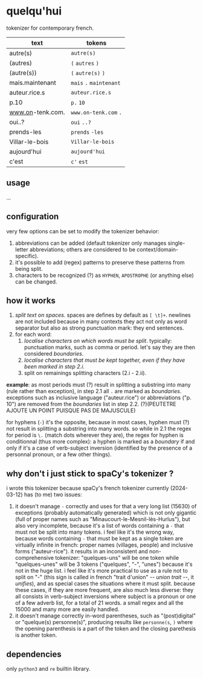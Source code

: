 quelqu'hui
==========

tokenizer for contemporary french.

| text              | tokens                    |
|-------------------|---------------------------|
| autre(s)          | `autre(s)`                |
| (autres)          | `(` `autres` `)`          |
| (autre(s))        | `(` `autre(s)` `)`        |
| mais.maintenant   | `mais` `.` `maintenant`   |
| auteur.rice.s     | `auteur.rice.s`           |
| p.10              | `p.` `10`                 |
| www.on<area/>-tenk.com. | `www.on-tenk.com` `.`    |
| oui..?            | `oui` `..?`               |
| prends-les        | `prends` `-les`           |
| Villar-le-bois    | `Villar-le-bois`          |
| aujourd'hui       | `aujourd'hui`             |
| c'est             | `c'` `est`                |

usage
-----

...

configuration
-------------

very few options can be set to modify the tokenizer behavior:

1. abbreviations can be added (default tokenizer only manages single-letter abbreviations; others are considered to be context/domain-specific).
2. it's possible to add (regex) patterns to preserve these patterns from being split.
3. characters to be recognized (?) as `HYPHEN`, `APOSTROPHE` (or anything else) can be changed.

how it works
------------

1. _split text on spaces._ spaces are defines by default as `[ \t]+`. newlines are not included because in many contexts they act not only as word separator but also as strong punctuation mark: they end sentences.
2. for each word:
    1. _localise characters on which words must be split_. typically: punctuation marks, such as comma or period. let's say they are then considered _boundaries_.
    2. _localise characters that must be kept together, even if they have been marked in step 2.i_.
    3. split on remainings splitting characters (2.i - 2.ii).

__example__: as most periods must (?) result in splitting a substring into many (rule rather than exception), in step 2.1 all `.` are marked as _boundaries_. exceptions such as inclusive language ("auteur.rice") or abbreviations ("p. 10") are removed from the _boundaries_ list in step 2.2. (?)(PEUTETRE AJOUTE UN POINT PUISQUE PAS DE MAJUSCULE) 

for hyphens (`-`) it's the opposite, because in most cases, hyphen must (?) not result in splitting a substring into many words. so while in 2.1 the regex for period is `\.` (match dots wherever they are), the regex for hyphen is conditionnal (thus more complex): a hyphen is marked as a _boundary_ if and only if it's a case of verb-subject inversion (identified by the presence of a personnal pronoun, or a few other things).

why don't i just stick to spaCy's tokenizer ?
---------------------------------------------

i wrote this tokenizer because spaCy's french tokenizer currently (2024-03-12) has (to me) two issues:

1. it doesn't manage `-` correctly and uses for that a very long list (15630) of exceptions (probably automatically generated) which is not only gigantic (full of proper names such as "Minaucourt-le-Mesnil-lès-Hurlus"), but also very incomplete, because it's a list of words containing a `-` that must not be split into many tokens. i feel like it's the wrong way, because words containing `-` that must be kept as a single token are virtually infinite in french: proper names (villages, people) and inclusive forms ("auteur-rice"). it results in an inconsistent and non-comprehensive tokenizer: "quelques-uns" will be one token while "quelques-unes" will be 3 tokens ("quelques", "-", "unes") because it's not in the huge list. i feel like it's more practical to use as a rule not to split on "-" (this sign is called in french "trait d'union" -- _union trait_ --, it _unifies_), and as special cases the situations where it must split. because these cases, if they are more frequent, are also much less diverse: they all consists in verb-subject inversions where subject is a pronoun or one of a few adverb list, for a total of 21 words. a small regex and all the 15000 and many more are easily handled.
2. it doesn't manage correctly in-word parentheses, such as "(post)digital" or "quelque(s) personne(s)", producing results like `personne(s`, `)` where the opening parenthesis is a part of the token and the closing parethesis is another token.

dependencies
------------

only `python3` and `re` builtin library.
